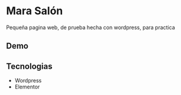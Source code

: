 
# Mara Salón
Pequeña pagina web, de prueba hecha con wordpress, para practica

## Demo



## Tecnologias

 - Wordpress
 - Elementor
 

